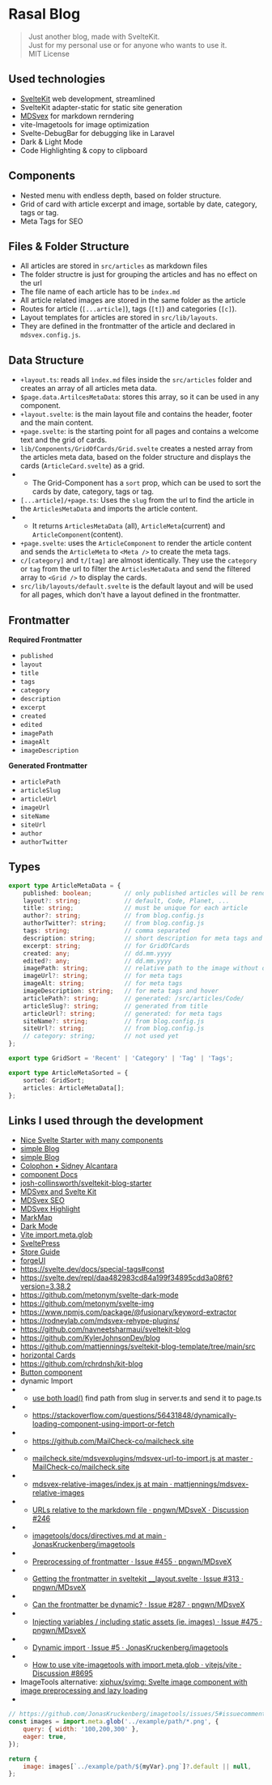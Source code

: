 # Rasal Blog

> Just another blog, made with SvelteKit.  
> Just for my personal use or for anyone who wants to use it.  
> MIT License 


## Used technologies
- [SvelteKit](https://kit.svelte.dev/) web development, streamlined
- SvelteKit adapter-static for static site generation
- [MDSvex](https://mdsvex.com/) for markdown rerndering
- vite-Imagetools for image optimization
- Svelte-DebugBar for debugging like in Laravel
- Dark & Light Mode
- Code Highlighting & copy to clipboard



## Components
- Nested menu with endless depth, based on folder structure.
- Grid of card with article excerpt and image, sortable by date, category, tags or tag.
- Meta Tags for SEO



## Files & Folder Structure
- All articles are stored in `src/articles` as markdown files
- The folder structre is just for grouping the articles and has no effect on the url
- The file name of each article has to be `index.md`
- All article related images are stored in the same folder as the article
- Routes for article (`[...article]`), tags (`[t]`) and categories (`[c]`).
- Layout templates for articles are stored in `src/lib/layouts`.
- They are defined in the frontmatter of the article and declared in `mdsvex.config.js`.


## Data Structure
- `+layout.ts`: reads all `ìndex.md` files inside the `src/articles` folder and creates an array of all articles meta data.
- `$page.data.ArtilcesMetaData`: stores this array, so it can be used in any component.
- `+layout.svelte`: is the main layout file and contains the header, footer and the main content.
- `+page.svelte`: is the starting point for all pages and contains a welcome text and the grid of cards.
- `lib/Components/GridOfCards/Grid.svelte` creates a nested array from the articles meta data, based on the folder structure and displays the cards (`ArticleCard.svelte`) as a grid.
- - The Grid-Component has a `sort` prop, which can be used to sort the cards by date, category, tags or tag.
- `[...article]/+page.ts`: Uses the `slug` from the url to find the article in the `ArticlesMetaData` and imports the article content.
- - It returns `ArticlesMetaData` (all), `ArticleMeta`(current) and `ArticleComponent`(content).
- `+page.svelte`: uses the `ArticleComponent` to render the article content and sends the `ArticleMeta` to `<Meta />` to create the meta tags.
- `c/[category]` and `t/[tag]` are almost identically. They use the `category` or `tag` from the url to filter the `ArticlesMetaData` and send the filtered array to `<Grid />` to display the cards.
- `src/lib/layouts/default.svelte` is the default layout and will be used for all pages, which don't have a layout defined in the frontmatter.

## Frontmatter
**Required Frontmatter**
- `published`
- `layout`
- `title`
- `tags` 
- `category` 
- `description` 
- `excerpt`
- `created` 
- `edited`  
- `imagePath` 
- `imageAlt` 
- `imageDescription`   

**Generated Frontmatter**
- `articlePath`
- `articleSlug`
- `articleUrl`
- `imageUrl`
- `siteName`
- `siteUrl`
- `author` 
- `authorTwitter` 


## Types
```ts
export type ArticleMetaData = {
	published: boolean;         // only published articles will be rendered
	layout?: string;            // default, Code, Planet, ...
	title: string;              // must be unique for each article
	author?: string;            // from blog.config.js
	authorTwitter?: string;     // from blog.config.js
	tags: string;               // comma separated
	description: string;        // short description for meta tags and hover
	excerpt: string;            // for GridOfCards
	created: any;               // dd.mm.yyyy
	edited?: any;               // dd.mm.yyyy
	imagePath: string;          // relative path to the image without dot: /Jupiter.jpg 
	imageUrl?: string;          // for meta tags
	imageAlt: string;           // for meta tags
	imageDescription: string;   // for meta tags and hover
	articlePath?: string;       // generated: /src/articles/Code/
	articleSlug?: string;       // generated from title
	articleUrl?: string;        // generated: for meta tags
	siteName?: string;          // from blog.config.js
	siteUrl?: string;           // from blog.config.js
	// category: string;        // not used yet
};

export type GridSort = 'Recent' | 'Category' | 'Tag' | 'Tags';

export type ArticleMetaSorted = {
	sorted: GridSort;
	articles: ArticleMetaData[];
};
```
 

## Links I used through the development
- [Nice Svelte Starter with many components](https://github.com/the-pudding/svelte-starter/tree/main)
- [simple Blog](https://www.josean.com/posts/yabai-setup)
- [simple Blog](https://svhighlight.vercel.app/)
- [Colophon • Sidney Alcantara](https://sidney.me/colophon)
- [component Docs](https://mono-doc.vercel.app/1-Motivation)
- [josh-collinsworth/sveltekit-blog-starter](https://github.com/josh-collinsworth/sveltekit-blog-starter)
- [MDSvex and Svelte Kit](https://www.furudean.com/blog/svelte-kit-mdsvex)
- [MDSvex SEO](https://github.com/rodneylab/sveltekit-seo/blob/main/src/lib/utilities/blog.js)
- [MDSvex Highlight](https://johnhooks.io/projects/highlighter)
- [MarkMap](https://markmap.js.org/docs/markmap)
- [Dark Mode](https://scriptraccoon.dev/blog/darkmode-toggle-sveltekit)
- [Vite import.meta.glob](https://vitejs.dev/guide/features.html#glob-import)
- [SveltePress](https://github.com/SveltePress/sveltepress)
- [Store Guide](https://dev.to/jdgamble555/the-unwritten-svelte-stores-guide-47la)
- [forgeUI](https://github.com/merhmerh/merh-forge-ui/tree/main/src/lib/components)
- https://svelte.dev/docs/special-tags#const
- https://svelte.dev/repl/daa482983cd84a199f34895cdd3a08f6?version=3.38.2
- https://github.com/metonym/svelte-dark-mode
- https://github.com/metonym/svelte-img
- https://www.npmjs.com/package/@fusionary/keyword-extractor
- https://rodneylab.com/mdsvex-rehype-plugins/
- https://github.com/navneetsharmaui/sveltekit-blog
- https://github.com/KylerJohnsonDev/blog
- https://github.com/mattjennings/sveltekit-blog-template/tree/main/src
- [horizontal Cards](https://codepen.io/kenoldb/pen/byLLJd)
- https://github.com/rchrdnsh/kit-blog
- [Button component](https://svelte.dev/repl/534789091c394390905371c503bf0eae?version=3.37.0)
- dynamic Import
- - [use both load()](https://github.com/sveltejs/kit/issues/9775) find path from slug in server.ts and send it to page.ts
- - https://stackoverflow.com/questions/56431848/dynamically-loading-component-using-import-or-fetch
- - https://github.com/MailCheck-co/mailcheck.site
- - [mailcheck.site/mdsvexplugins/mdsvex-url-to-import.js at master · MailCheck-co/mailcheck.site](https://github.com/MailCheck-co/mailcheck.site/blob/master/mdsvexplugins/mdsvex-url-to-import.js)
- - [mdsvex-relative-images/index.js at main · mattjennings/mdsvex-relative-images](https://github.com/mattjennings/mdsvex-relative-images/blob/main/index.js)
- - [URLs relative to the markdown file · pngwn/MDsveX · Discussion #246](https://github.com/pngwn/MDsveX/discussions/246#discussioncomment-720947)
- - [imagetools/docs/directives.md at main · JonasKruckenberg/imagetools](https://github.com/JonasKruckenberg/imagetools/blob/main/docs/directives.md#height)
- - [Preprocessing of frontmatter · Issue #455 · pngwn/MDsveX](https://github.com/pngwn/MDsveX/issues/455)
- - [Getting the frontmatter in sveltekit __layout.svelte · Issue #313 · pngwn/MDsveX](https://github.com/pngwn/MDsveX/issues/313)
- - [Can the frontmatter be dynamic? · Issue #287 · pngwn/MDsveX](https://github.com/pngwn/MDsveX/issues/287)
- - [Injecting variables / including static assets (ie. images) · Issue #475 · pngwn/MDsveX](https://github.com/pngwn/MDsveX/issues/475)
- - [Dynamic import · Issue #5 · JonasKruckenberg/imagetools](https://github.com/JonasKruckenberg/imagetools/issues/5#issuecomment-1522596146)
- - [How to use vite-imagetools with import.meta.glob · vitejs/vite · Discussion #8695](https://github.com/vitejs/vite/discussions/8695)
- ImageTools alternative: [xiphux/svimg: Svelte image component with image preprocessing and lazy loading](https://github.com/xiphux/svimg)
- 
  

 
```js
// https://github.com/JonasKruckenberg/imagetools/issues/5#issuecomment-1522596146
const images = import.meta.glob('../example/path/*.png', {
	query: { width: '100,200,300' },
	eager: true,
});

return {
	image: images[`../example/path/${myVar}.png`]?.default || null,
};
```